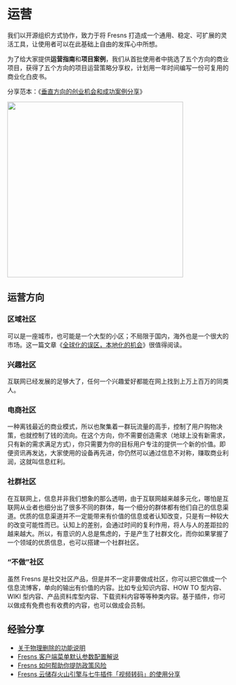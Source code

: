 # 运营

我们以开源组织方式协作，致力于将 Fresns 打造成一个通用、稳定、可扩展的灵活工具，让使用者可以在此基础上自由的发挥心中所想。

为了给大家提供**运营指南**和**项目案例**，我们从首批使用者中挑选了五个方向的商业项目，获得了五个方向的项目运营策略分享权，计划用一年时间编写一份可复用的商业化白皮书。

分享范本：《[垂直方向的创业机会和成功案例分享](https://mp.weixin.qq.com/s/WdmxuFqACNY493PLqnQGEQ)》

<img src="https://cdn.fresns.cn/wiki/images/wechat-mp.png" width="400">

## 运营方向

### 区域社区

可以是一座城市，也可能是一个大型的小区；不局限于国内，海外也是一个很大的市场。这一篇文章《[全球化的误区，本地化的机会](https://mp.weixin.qq.com/s/HQvXGF7Lcip3BhzFN-1-1A)》很值得阅读。

### 兴趣社区

互联网已经发展的足够大了，任何一个兴趣爱好都能在网上找到上万上百万的同类人。

### 电商社区

一种离钱最近的商业模式，所以也聚集着一群玩流量的高手，控制了用户购物决策，也就控制了钱的流向。在这个方向，你不需要创造需求（地球上没有新需求，只有新的需求满足方式），你只需要为你的目标用户专注的提供一个新的价值。即便资讯再发达，大家使用的设备再先进，你仍然可以通过信息不对称，赚取商业利润，这就叫信息红利。

### 社群社区

在互联网上，信息并非我们想象的那么透明，由于互联网越来越多元化，哪怕是互联网从业者也细分出了很多不同的群体，每一个细分的群体都有他们自己的信息渠道。优质的信息渠道并不一定能带来有价值的信息或者认知改变，只是有一种较大的改变可能性而已。认知上的差别，会通过时间的复利作用，将人与人的差距拉的越来越大。所以，有意识的人总是焦虑的，于是产生了社群文化，而你如果掌握了一个领域的优质信息，也可以搭建一个社群社区。

### “不做”社区

虽然 Fresns 是社交社区产品，但是并不一定非要做成社区，你可以把它做成一个信息流博客，单向的输出有价值的内容。比如专业知识内容、HOW TO 型内容、WIKI 型内容、产品资料库型内容、下载资料内容等等种类内容。基于插件，你可以做成有免费也有收费的内容，也可以做成会员制。

## 经验分享

- [关于物理删除的功能说明](https://discuss.fresns.cn/post/gbWMp2Om)
- [Fresns 客户端菜单默认参数配置解说](https://discuss.fresns.cn/post/QXQPtuD5)
- [Fresns 如何帮助你提防政策风险](https://discuss.fresns.cn/post/KwcXx5M4)
- [Fresns 云储存火山引擎与七牛插件「视频转码」的使用分享](https://discuss.fresns.cn/post/TPYyrQ3V)
